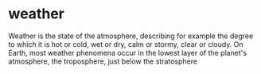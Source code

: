 # weather
Weather is the state of the atmosphere, describing for example the degree to which it is hot or cold, wet or dry, calm or stormy, clear or cloudy. On Earth, most weather phenomena occur in the lowest layer of the planet's atmosphere, the troposphere, just below the stratosphere
